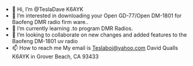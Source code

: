 - 👋 Hi, I’m @TeslaDave  K6AYK
- 👀 I’m interested in downloading your Open GD-77/Open DM-1801 for Baofeng DMR radio firm ware..
- 🌱 I’m currently learning .to program DMR Radios.
- 💞️ I’m looking to collaborate on new changes and added features to the Baofeng DM-1801 uv radio
- 📫 How to reach me  My email is Teslaboi@yahoo.com David Qualls K6AYK in Grover Beach, CA 93433
<!---
TeslaDave/TeslaDave is a ✨ special ✨ repository because its `README.md` (this file) appears on your GitHub profile.
You can click the Preview link to take a look at your changes.
--->
